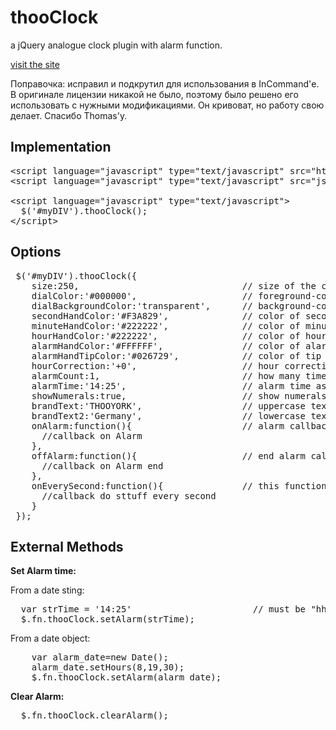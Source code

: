 thooClock
=========

a jQuery analogue clock plugin with alarm function.

<a href="http://www.smart-sign.com/thooclock">visit the site</a>

Поправочка: исправил и подкрутил для использования в InCommand'е. В оригинале лицензии никакой не было, поэтому было решено его использовать с нужными модификациями. Он кривоват, но работу свою делает. Спасибо Thomas'у.

Implementation
--------------

<pre>
&lt;script language="javascript" type="text/javascript" src="http://code.jquery.com/jquery-latest.min.js"&gt;&lt;/script&gt; 
&lt;script language="javascript" type="text/javascript" src="js/jquery.thooClock.js"&gt;&lt;/script&gt;  	

&lt;script language="javascript" type="text/javascript"&gt;
  $('#myDIV').thooClock();
&lt;/script&gt;  
</pre>

Options
-------
<pre>
 $('#myDIV').thooClock({
    size:250,                               // size of the clock
    dialColor:'#000000',                    // foreground-color of dial can be defined as hex, colorstring, or rgb, rgba function
    dialBackgroundColor:'transparent',      // background-color of dial
    secondHandColor:'#F3A829',              // color of second hand
    minuteHandColor:'#222222',              // color of minute hand
    hourHandColor:'#222222',                // color of hour hand
    alarmHandColor:'#FFFFFF',               // color of alarm hand (alarm hand only visible if alarmTime is set to 'hh:mm')
    alarmHandTipColor:'#026729',            // color of tip of alarm hand
    hourCorrection:'+0',                    // hour correction e.g. +5 or -3
    alarmCount:1,                           // how many times should the onAlarm Callback function be fired
    alarmTime:'14:25',                      // alarm time as Date object or String : "hh", "hh:mm", "hh:mm:ss"
    showNumerals:true,                      // show numerals on dial true/false
    brandText:'THOOYORK',                   // uppercase text on clock dial
    brandText2:'Germany',                   // lowercase text on clock dial
    onAlarm:function(){                     // alarm callback function 
      //callback on Alarm
    },
    offAlarm:function(){                    // end alarm callback
      //callback on Alarm end
    },
    onEverySecond:function(){               // this function is fired on every second
      //callback do sttuff every second
    }
 });
</pre>

External Methods 
-------

**Set Alarm time:**

From a date sting:
<pre>
  var strTime = '14:25'                       // must be "hh", "hh:mm" or "hh:mm:ss"
  $.fn.thooClock.setAlarm(strTime);
</pre>

From a date object:
<pre>
	var alarm_date=new Date();
	alarm_date.setHours(8,19,30);
	$.fn.thooClock.setAlarm(alarm_date);
</pre>

**Clear Alarm:**
<pre>
  $.fn.thooClock.clearAlarm();
</pre>
